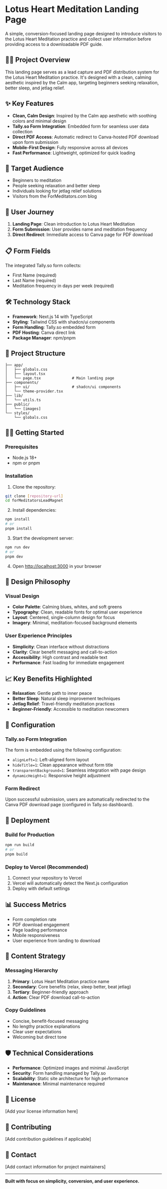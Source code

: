 # Lotus Heart Meditation Landing Page

A simple, conversion-focused landing page designed to introduce visitors to the Lotus Heart Meditation practice and collect user information before providing access to a downloadable PDF guide.

## 🧘‍♀️ Project Overview

This landing page serves as a lead capture and PDF distribution system for the Lotus Heart Meditation practice. It's designed with a clean, calming aesthetic inspired by the Calm app, targeting beginners seeking relaxation, better sleep, and jetlag relief.

## ✨ Key Features

- **Clean, Calm Design**: Inspired by the Calm app aesthetic with soothing colors and minimal design
- **Tally.so Form Integration**: Embedded form for seamless user data collection
- **Direct PDF Access**: Automatic redirect to Canva-hosted PDF download upon form submission
- **Mobile-First Design**: Fully responsive across all devices
- **Fast Performance**: Lightweight, optimized for quick loading

## 🎯 Target Audience

- Beginners to meditation
- People seeking relaxation and better sleep
- Individuals looking for jetlag relief solutions
- Visitors from the ForMeditators.com blog

## 🚀 User Journey

1. **Landing Page**: Clean introduction to Lotus Heart Meditation
2. **Form Submission**: User provides name and meditation frequency
3. **Direct Redirect**: Immediate access to Canva page for PDF download

## 📋 Form Fields

The integrated Tally.so form collects:
- First Name (required)
- Last Name (required) 
- Meditation frequency in days per week (required)

## 🛠️ Technology Stack

- **Framework**: Next.js 14 with TypeScript
- **Styling**: Tailwind CSS with shadcn/ui components
- **Form Handling**: Tally.so embedded form
- **PDF Hosting**: Canva direct link
- **Package Manager**: npm/pnpm

## 📁 Project Structure

```
├── app/
│   ├── globals.css
│   ├── layout.tsx
│   └── page.tsx              # Main landing page
├── components/
│   ├── ui/                   # shadcn/ui components
│   └── theme-provider.tsx
├── lib/
│   └── utils.ts
├── public/
│   └── [images]
└── styles/
    └── globals.css
```

## 🏃‍♂️ Getting Started

### Prerequisites

- Node.js 18+ 
- npm or pnpm

### Installation

1. Clone the repository:
```bash
git clone [repository-url]
cd forMeditatorsLeadMagnet
```

2. Install dependencies:
```bash
npm install
# or
pnpm install
```

3. Start the development server:
```bash
npm run dev
# or
pnpm dev
```

4. Open [http://localhost:3000](http://localhost:3000) in your browser

## 🎨 Design Philosophy

### Visual Design
- **Color Palette**: Calming blues, whites, and soft greens
- **Typography**: Clean, readable fonts for optimal user experience
- **Layout**: Centered, single-column design for focus
- **Imagery**: Minimal, meditation-focused background elements

### User Experience Principles
- **Simplicity**: Clean interface without distractions
- **Clarity**: Clear benefit messaging and call-to-action
- **Accessibility**: High contrast and readable text
- **Performance**: Fast loading for immediate engagement

## 📈 Key Benefits Highlighted

- **Relaxation**: Gentle path to inner peace
- **Better Sleep**: Natural sleep improvement techniques
- **Jetlag Relief**: Travel-friendly meditation practices
- **Beginner-Friendly**: Accessible to meditation newcomers

## 🔧 Configuration

### Tally.so Form Integration

The form is embedded using the following configuration:
- `alignLeft=1`: Left-aligned form layout
- `hideTitle=1`: Clean appearance without form title
- `transparentBackground=1`: Seamless integration with page design
- `dynamicHeight=1`: Responsive height adjustment

### Form Redirect

Upon successful submission, users are automatically redirected to the Canva PDF download page (configured in Tally.so dashboard).

## 🚀 Deployment

### Build for Production

```bash
npm run build
# or
pnpm build
```

### Deploy to Vercel (Recommended)

1. Connect your repository to Vercel
2. Vercel will automatically detect the Next.js configuration
3. Deploy with default settings


## 📊 Success Metrics

- Form completion rate
- PDF download engagement
- Page loading performance
- Mobile responsiveness
- User experience from landing to download

## 🔄 Content Strategy

### Messaging Hierarchy
1. **Primary**: Lotus Heart Meditation practice name
2. **Secondary**: Core benefits (relax, sleep better, beat jetlag)
3. **Tertiary**: Beginner-friendly approach
4. **Action**: Clear PDF download call-to-action

### Copy Guidelines
- Concise, benefit-focused messaging
- No lengthy practice explanations
- Clear user expectations
- Welcoming but direct tone

## 🛡️ Technical Considerations

- **Performance**: Optimized images and minimal JavaScript
- **Security**: Form handling managed by Tally.so
- **Scalability**: Static site architecture for high performance
- **Maintenance**: Minimal maintenance required

## 📝 License

[Add your license information here]

## 🤝 Contributing

[Add contribution guidelines if applicable]

## 📧 Contact

[Add contact information for project maintainers]

---

**Built with focus on simplicity, conversion, and user experience.**
